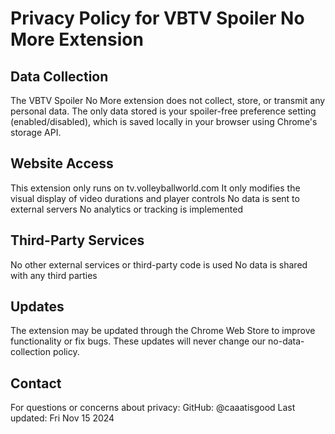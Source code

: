 # Privacy Policy for VBTV Spoiler No More Extension

## Data Collection

The VBTV Spoiler No More extension does not collect, store, or transmit any personal data. The only data stored is your spoiler-free preference setting (enabled/disabled), which is saved locally in your browser using Chrome's storage API.

## Website Access

This extension only runs on tv.volleyballworld.com
It only modifies the visual display of video durations and player controls
No data is sent to external servers
No analytics or tracking is implemented

## Third-Party Services

No other external services or third-party code is used
No data is shared with any third parties

## Updates

The extension may be updated through the Chrome Web Store to improve functionality or fix bugs. These updates will never change our no-data-collection policy.

## Contact

For questions or concerns about privacy:
GitHub: @caaatisgood
Last updated: Fri Nov 15 2024
